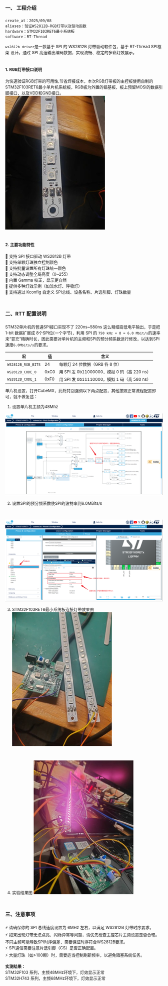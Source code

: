 # <font size=3>一、 工程介绍</font>

```bash
create_at：2025/09/08
aliases：验证WS2812B-RGB灯带以及驱动函数
hardware：STM32F103RET6最小系统板
software：RT-Thread
```
<font size=2>```ws2812b driver```是一款基于 SPI 的 WS2812B 灯带驱动软件包，基于 RT-Thread SPI框架 设计。通过 SPI 高速输出编码数据，实现流畅、稳定的多彩灯效展示。</font>

## <font size=2>1. RGB灯带接口说明</font>
<font size=2>为快速验证RGB灯带的可用性,节省焊接成本，本次RGB灯带板的主控板使用自制的STM32F103RET6最小单片机系统板，RGB板为外置的铝基板，板上预留MOSI的数据引脚接口，以及VDD和GND接口。</font></br>
![铝基板](./images/ws2812b_images1.jpg)
</br>

## <font size=2>2. 主要功能特性</font>
<font size=2> 
📌 支持 SPI 接口驱动 WS2812B 灯带</br>
📌 支持单颗灯珠独立控制颜色</br>
📌 支持批量设置所有灯珠统一颜色</br>
📌 支持动态调整全局亮度（0~255）</br>
📌 内置 Gamma 校正，显示更自然</br>
📌 提供多种灯效示例（如流水灯、呼吸灯）</br>
📌 支持通过 Kconfig 自定义 SPI总线、设备名称、片选引脚、灯珠数量</br>
</font>

# <font size=3>二、RTT 配置说明</font>

<font size=2> STM32单片机的普通SPI接口实现不了 220ns~580ns 这么精细高低电平输出，于是把 1-bit 数据扩展成 8个SPI位(一个字节)，利用 SPI 的 ```750 kHz × 8 = 6.0 Mbit/s```的速率来“冒充”精确时长，因此需要对单片机的主频和SPI的预分频系数进行修改，以达到SPI速度```6.0Mbits/s```的要求。

| 宏                 | 值        |含义                       |
| ------------------ | ---- | ------------------------------ |
| `WS2812B_RGB_BITS` | 24   | 每颗灯 24 位数据（GRB 各 8 位）             |
| `WS2812B_CODE_0`   | 0xC0 | 用 SPI 发 0b11000000，模拟 0 码（高 220 ns） |
| `WS2812B_CODE_1`   | 0xF0 | 用 SPI 发 0b11110000，模拟 1 码（高 580 ns） |

单片机设置，打开CubeMX，此处特别强调以下两点配置，其他按照正常流程配置即可，就不做复述：
1. 设置单片机主频为48Mhz

![设置MCU主频](./images/ws2812b_images3.png)
</br>

2. 设置SPI的预分频系数使SPI的波特率到6.0MBits/s
</br>

![设置SPI预分频系数](./images/ws2812b_images2.png)
</br>

3. STM32F103RET6最小系统板连接灯带效果图
![板子接线](./images/ws2812b_images4.jpg)
</br>

4. 实验结果图
![实验结果](./images/ws2812b_images5.jpg)

</font>


# <font size=3>三、注意事项</font>
<font size=2>

⚡ 请确保你的 SPI 总线速度设置为 6MHz 左右，以满足 WS2812B 灯带时序要求。</br>
⚡ 如果出现灯带无法点亮、闪烁异常等问题，请优先检查主控芯片主频设置是否合理。 不同主频可能导致SPI时序偏差，需要保证时序符合WS2812B要求。</br>
⚡ SPI通信需要注意片选引脚（CS）是否正确配置。</br>
⚡ 大量灯珠（如>100颗）时，需要适当控制刷新频率，以避免阻塞系统任务。</br>

**实测结果：** </br>
STM32F103 系列，主频48MHz环境下，灯效显示正常</br>
STM32H743 系列，主频68MHz环境下，灯效显示正常</br>

</font>
